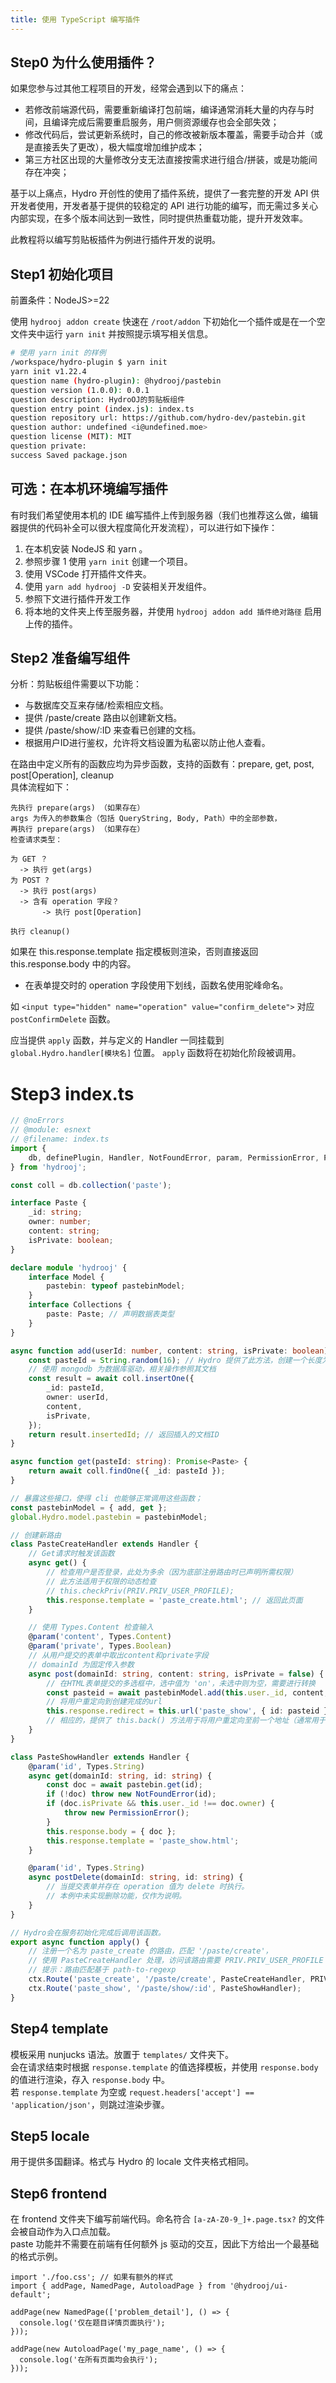 ```yaml
---
title: 使用 TypeScript 编写插件
---
```


## Step0 为什么使用插件？

如果您参与过其他工程项目的开发，经常会遇到以下的痛点：

- 若修改前端源代码，需要重新编译打包前端，编译通常消耗大量的内存与时间，且编译完成后需要重启服务，用户侧资源缓存也会全部失效；  
- 修改代码后，尝试更新系统时，自己的修改被新版本覆盖，需要手动合并（或是直接丢失了更改），极大幅度增加维护成本；  
- 第三方社区出现的大量修改分支无法直接按需求进行组合/拼装，或是功能间存在冲突；  

基于以上痛点，Hydro 开创性的使用了插件系统，提供了一套完整的开发 API 供开发者使用，开发者基于提供的较稳定的 API 进行功能的编写，而无需过多关心内部实现，在多个版本间达到一致性，同时提供热重载功能，提升开发效率。

此教程将以编写剪贴板插件为例进行插件开发的说明。

## Step1 初始化项目

前置条件：NodeJS>=22  

使用 `hydrooj addon create` 快速在 `/root/addon` 下初始化一个插件或是在一个空文件夹中运行 `yarn init` 并按照提示填写相关信息。

```sh
# 使用 yarn init 的样例
/workspace/hydro-plugin $ yarn init
yarn init v1.22.4
question name (hydro-plugin): @hydrooj/pastebin
question version (1.0.0): 0.0.1
question description: HydroOJ的剪贴板组件
question entry point (index.js): index.ts
question repository url: https://github.com/hydro-dev/pastebin.git
question author: undefined <i@undefined.moe>
question license (MIT): MIT
question private:
success Saved package.json
```

## 可选：在本机环境编写插件

有时我们希望使用本机的 IDE 编写插件上传到服务器（我们也推荐这么做，编辑器提供的代码补全可以很大程度简化开发流程），可以进行如下操作：  

1. 在本机安装 NodeJS 和 yarn 。
2. 参照步骤 1 使用 `yarn init` 创建一个项目。
3. 使用 VSCode 打开插件文件夹。
4. 使用 `yarn add hydrooj -D` 安装相关开发组件。
5. 参照下文进行插件开发工作
6. 将本地的文件夹上传至服务器，并使用 `hydrooj addon add 插件绝对路径` 启用上传的插件。

## Step2 准备编写组件

分析：剪贴板组件需要以下功能：

- 与数据库交互来存储/检索相应文档。
- 提供 /paste/create 路由以创建新文档。
- 提供 /paste/show/:ID 来查看已创建的文档。
- 根据用户ID进行鉴权，允许将文档设置为私密以防止他人查看。

在路由中定义所有的函数应均为异步函数，支持的函数有：prepare, get, post, post[Operation], cleanup  
具体流程如下：

```
先执行 prepare(args) （如果存在）
args 为传入的参数集合（包括 QueryString, Body, Path）中的全部参数，
再执行 prepare(args) （如果存在）
检查请求类型：

为 GET ？
  -> 执行 get(args)
为 POST ?
  -> 执行 post(args)
  -> 含有 operation 字段？
       -> 执行 post[Operation]

执行 cleanup()
```

如果在 this.response.template 指定模板则渲染，否则直接返回 this.response.body 中的内容。

* 在表单提交时的 operation 字段使用下划线，函数名使用驼峰命名。

如 `<input type="hidden" name="operation" value="confirm_delete">` 对应 `postConfirmDelete` 函数。

应当提供 `apply` 函数，并与定义的 Handler 一同挂载到 `global.Hydro.handler[模块名]` 位置。
`apply` 函数将在初始化阶段被调用。

# Step3 index.ts

```ts
// @noErrors
// @module: esnext
// @filename: index.ts
import {
    db, definePlugin, Handler, NotFoundError, param, PermissionError, PRIV, Types,
} from 'hydrooj';

const coll = db.collection('paste');

interface Paste {
    _id: string;
    owner: number;
    content: string;
    isPrivate: boolean;
}

declare module 'hydrooj' {
    interface Model {
        pastebin: typeof pastebinModel;
    }
    interface Collections {
        paste: Paste; // 声明数据表类型
    }
}

async function add(userId: number, content: string, isPrivate: boolean): Promise<string> {
    const pasteId = String.random(16); // Hydro 提供了此方法，创建一个长度为16的随机字符串
    // 使用 mongodb 为数据库驱动，相关操作参照其文档
    const result = await coll.insertOne({
        _id: pasteId,
        owner: userId,
        content,
        isPrivate,
    });
    return result.insertedId; // 返回插入的文档ID
}

async function get(pasteId: string): Promise<Paste> {
    return await coll.findOne({ _id: pasteId });
}

// 暴露这些接口，使得 cli 也能够正常调用这些函数；
const pastebinModel = { add, get };
global.Hydro.model.pastebin = pastebinModel;

// 创建新路由
class PasteCreateHandler extends Handler {
    // Get请求时触发该函数
    async get() {
        // 检查用户是否登录，此处为多余（因为底部注册路由时已声明所需权限）
        // 此方法适用于权限的动态检查
        // this.checkPriv(PRIV.PRIV_USER_PROFILE);
        this.response.template = 'paste_create.html'; // 返回此页面
    }

    // 使用 Types.Content 检查输入
    @param('content', Types.Content)
    @param('private', Types.Boolean)
    // 从用户提交的表单中取出content和private字段
    // domainId 为固定传入参数
    async post(domainId: string, content: string, isPrivate = false) {
        // 在HTML表单提交的多选框中，选中值为 'on'，未选中则为空，需要进行转换
        const pasteid = await pastebinModel.add(this.user._id, content, !!isPrivate);
        // 将用户重定向到创建完成的url
        this.response.redirect = this.url('paste_show', { id: pasteid });
        // 相应的，提供了 this.back() 方法用于将用户重定向至前一个地址（通常用于 Ajax 或是部分更新操作）
    }
}

class PasteShowHandler extends Handler {
    @param('id', Types.String)
    async get(domainId: string, id: string) {
        const doc = await pastebin.get(id);
        if (!doc) throw new NotFoundError(id);
        if (doc.isPrivate && this.user._id !== doc.owner) {
            throw new PermissionError();
        }
        this.response.body = { doc };
        this.response.template = 'paste_show.html';
    }

    @param('id', Types.String)
    async postDelete(domainId: string, id: string) {
        // 当提交表单并存在 operation 值为 delete 时执行。
        // 本例中未实现删除功能，仅作为说明。
    }
}

// Hydro会在服务初始化完成后调用该函数。
export async function apply() {
    // 注册一个名为 paste_create 的路由，匹配 '/paste/create'，
    // 使用 PasteCreateHandler 处理，访问该路由需要 PRIV.PRIV_USER_PROFILE 权限
    // 提示：路由匹配基于 path-to-regexp
    ctx.Route('paste_create', '/paste/create', PasteCreateHandler, PRIV.PRIV_USER_PROFILE);
    ctx.Route('paste_show', '/paste/show/:id', PasteShowHandler);
}

```

## Step4 template

模板采用 nunjucks 语法。放置于 `templates/` 文件夹下。  
会在请求结束时根据 `response.template` 的值选择模板，并使用 `response.body` 的值进行渲染，存入 `response.body` 中。  
若 `response.template` 为空或 `request.headers['accept'] == 'application/json'`，则跳过渲染步骤。

## Step5 locale

用于提供多国翻译。格式与 Hydro 的 locale 文件夹格式相同。

## Step6 frontend

在 frontend 文件夹下编写前端代码。命名符合 `[a-zA-Z0-9_]+.page.tsx?` 的文件会被自动作为入口点加载。  
paste 功能并不需要在前端有任何额外 js 驱动的交互，因此下方给出一个最基础的格式示例。

```tsx
import './foo.css'; // 如果有额外的样式
import { addPage, NamedPage, AutoloadPage } from '@hydrooj/ui-default';

addPage(new NamedPage(['problem_detail'], () => {
  console.log('仅在题目详情页面执行');
}));

addPage(new AutoloadPage('my_page_name', () => {
  console.log('在所有页面均会执行');
}));
```

